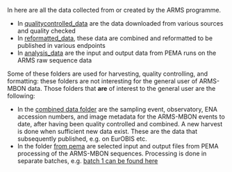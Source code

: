 In here are all the data collected from or created by the ARMS programme. 

  * In [qualitycontrolled_data](https://github.com/arms-mbon/Data/tree/main/qualitycontrolled_data) are the data downloaded from various sources and quality checked
  * In [reformatted_data](https://github.com/arms-mbon/Data/tree/main/reformatted_data), these data are combined and reformatted to be published in various endpoints
  * In [analysis_data](https://github.com/arms-mbon/Data/tree/main/analysis_data) are the input and output data from PEMA runs on the ARMS raw sequence data 

Some of these folders are used for harvesting, quality controlling, and formatting: these folders are not interesting for the general user of ARMS-MBON data. Those folders that **are** of interest to the general user are the following:
  * In the [combined data folder](https://github.com/arms-mbon/data_workspace/tree/main/qualitycontrolled_data/combined) are the sampling event, observatory, ENA accession numbers, and image metadata for the ARMS-MBON events to date, after having been quality controlled and combined. A new harvest is done when sufficient new data exist. These are the data that subsequently published, e.g. on EurOBIS etc.
  * In the folder [from pema](https://github.com/arms-mbon/data_workspace/tree/main/analysis_data/from_pema) are selected input and output files from PEMA processing of the ARMS-MBON sequences. Processing is done in separate batches, e.g. [batch 1 can be found here](https://github.com/arms-mbon/data_workspace/tree/main/analysis_data/from_pema/processing_batch1) 
